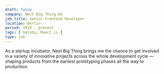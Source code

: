 ```yaml
---
draft: false
company: Next Big Thing AG
job_title: Senior Frontend Developer
location: Berlin
period: 2019 - present
tags: [ Gatsby, React.js ]
type: job
---
```


As a startup incubator, Next Big Thing brings me the chance to get involved in a variety of innovative projects across the whole development cycle —shaping products from the earliest prototyping phases all the way to production.


